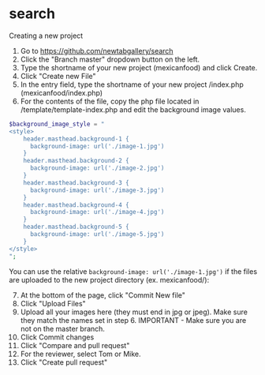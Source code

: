 # search

Creating a new project

1. Go to https://github.com/newtabgallery/search
2. Click the "Branch master" dropdown button on the left.
3. Type the shortname of your new project (mexicanfood) and click Create.
4. Click "Create new File"
5. In the entry field, type the shortname of your new project /index.php (mexicanfood/index.php)
6. For the contents of the file, copy the php file located in /template/template-index.php and edit the background image values.

```php
$background_image_style = "
<style>
    header.masthead.background-1 {
      background-image: url('./image-1.jpg')
    }
    header.masthead.background-2 {
      background-image: url('./image-2.jpg')
    }
    header.masthead.background-3 {
      background-image: url('./image-3.jpg')
    }
    header.masthead.background-4 {
      background-image: url('./image-4.jpg')
    }
    header.masthead.background-5 {
      background-image: url('./image-5.jpg')
    }
</style>
";
```
You can use the relative ```background-image: url('./image-1.jpg')``` if the files are uploaded to the new project directory (ex. mexicanfood/):

7. At the bottom of the page, click "Commit New file"
8. Click "Upload Files"
9. Upload all your images here (they must end in jpg or jpeg). Make sure they match the names set in step 6.
IMPORTANT - Make sure you are not on the master branch.
10. Click Commit changes
11. Click "Compare and pull request"
12. For the reviewer, select Tom or Mike.
12. Click "Create pull request"
